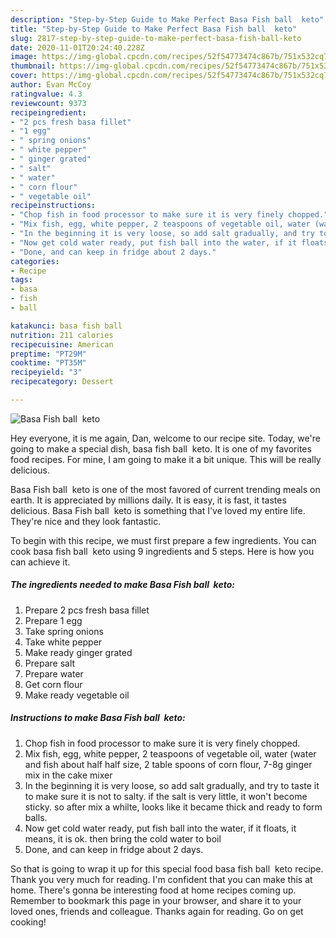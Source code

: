 ```yaml
---
description: "Step-by-Step Guide to Make Perfect Basa Fish ball  keto"
title: "Step-by-Step Guide to Make Perfect Basa Fish ball  keto"
slug: 2817-step-by-step-guide-to-make-perfect-basa-fish-ball-keto
date: 2020-11-01T20:24:40.228Z
image: https://img-global.cpcdn.com/recipes/52f54773474c867b/751x532cq70/basa-fish-ball-keto-recipe-main-photo.jpg
thumbnail: https://img-global.cpcdn.com/recipes/52f54773474c867b/751x532cq70/basa-fish-ball-keto-recipe-main-photo.jpg
cover: https://img-global.cpcdn.com/recipes/52f54773474c867b/751x532cq70/basa-fish-ball-keto-recipe-main-photo.jpg
author: Evan McCoy
ratingvalue: 4.3
reviewcount: 9373
recipeingredient:
- "2 pcs fresh basa fillet"
- "1 egg"
- " spring onions"
- " white pepper"
- " ginger grated"
- " salt"
- " water"
- " corn flour"
- " vegetable oil"
recipeinstructions:
- "Chop fish in food processor to make sure it is very finely chopped."
- "Mix fish, egg, white pepper, 2 teaspoons of vegetable oil, water (water and fish about half half size, 2 table spoons of corn flour, 7-8g ginger mix in the cake mixer"
- "In the beginning it is very loose, so add salt gradually, and try to taste it to make sure it is not to salty. if the salt is very little, it won&#39;t become sticky. so after mix a whilte, looks like it became thick and ready to form balls."
- "Now get cold water ready, put fish ball into the water, if it floats, it means, it is ok. then bring the cold water to boil"
- "Done, and can keep in fridge about 2 days."
categories:
- Recipe
tags:
- basa
- fish
- ball

katakunci: basa fish ball 
nutrition: 211 calories
recipecuisine: American
preptime: "PT29M"
cooktime: "PT35M"
recipeyield: "3"
recipecategory: Dessert

---
```



![Basa Fish ball  keto](https://img-global.cpcdn.com/recipes/52f54773474c867b/751x532cq70/basa-fish-ball-keto-recipe-main-photo.jpg)

Hey everyone, it is me again, Dan, welcome to our recipe site. Today, we're going to make a special dish, basa fish ball  keto. It is one of my favorites food recipes. For mine, I am going to make it a bit unique. This will be really delicious.

Basa Fish ball  keto is one of the most favored of current trending meals on earth. It is appreciated by millions daily. It is easy, it is fast, it tastes delicious. Basa Fish ball  keto is something that I've loved my entire life. They're nice and they look fantastic.




To begin with this recipe, we must first prepare a few ingredients. You can cook basa fish ball  keto using 9 ingredients and 5 steps. Here is how you can achieve it.

<!--inarticleads1-->

##### The ingredients needed to make Basa Fish ball  keto:

1. Prepare 2 pcs fresh basa fillet
1. Prepare 1 egg
1. Take  spring onions
1. Take  white pepper
1. Make ready  ginger grated
1. Prepare  salt
1. Prepare  water
1. Get  corn flour
1. Make ready  vegetable oil




<!--inarticleads2-->

##### Instructions to make Basa Fish ball  keto:

1. Chop fish in food processor to make sure it is very finely chopped.
1. Mix fish, egg, white pepper, 2 teaspoons of vegetable oil, water (water and fish about half half size, 2 table spoons of corn flour, 7-8g ginger mix in the cake mixer
1. In the beginning it is very loose, so add salt gradually, and try to taste it to make sure it is not to salty. if the salt is very little, it won&#39;t become sticky. so after mix a whilte, looks like it became thick and ready to form balls.
1. Now get cold water ready, put fish ball into the water, if it floats, it means, it is ok. then bring the cold water to boil
1. Done, and can keep in fridge about 2 days.




So that is going to wrap it up for this special food basa fish ball  keto recipe. Thank you very much for reading. I'm confident that you can make this at home. There's gonna be interesting food at home recipes coming up. Remember to bookmark this page in your browser, and share it to your loved ones, friends and colleague. Thanks again for reading. Go on get cooking!

